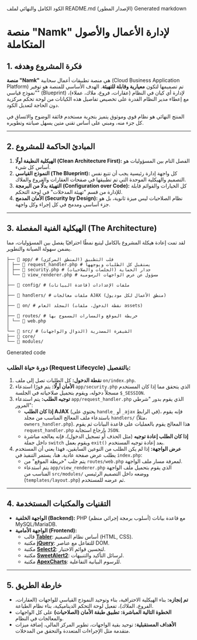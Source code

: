 
الكود الكامل والنهائي لملف README.md (الإصدار المطور)
Generated markdown
# منصة "Namk" لإدارة الأعمال والأصول المتكاملة

## 1. فكرة المشروع وهدفه

**منصة "Namk"** هي منصة تطبيقات أعمال سحابية (Cloud Business Application Platform) تم تصميمها لتكون **معيارية وقابلة للتهيئة**. الهدف الأساسي للمنصة هو توفير "نموذج قياسي" (Blueprint) لإدارة أي كيان في النظام (عقارات، فروع، ملاك، عملاء)، مع إعطاء مدير النظام القدرة على تخصيص تفاصيل هذه الكيانات من لوحة تحكم مركزية دون الحاجة لتعديل الكود.

المنتج النهائي هو نظام قوي وموثوق يتميز بتجربة مستخدم فائقة الوضوح والاتساق في كل جزء منه، ومبني على أساس تقني متين يسهل صيانته وتطويره.

---

## 2. المبادئ الحاكمة للمشروع

1.  **الهيكلية النظيفة أولًا (Clean Architecture First):** الفصل التام بين المسؤوليات هو أساس كل شيء.
2.  **النموذج القياسي (The Blueprint):** كل واجهة إدارة رئيسية يجب أن تتبع نفس التصميم والهيكلية الموحدة التي تم تطبيقها في صفحات العقارات والفروع والملاك.
3.  **التهيئة بدلًا من البرمجة (Configuration over Code):** كل الخيارات والقوائم قابلة للإدارة من قسم "تهيئة المدخلات" في لوحة التحكم.
4.  **الأمان المدمج (Security by Design):** نظام الصلاحيات ليس ميزة ثانوية، بل هو جزء أساسي ومدمج في كل إجراء وكل واجهة.

---

## 3. الهيكلية الفنية المفصلة (The Architecture)

لقد تمت إعادة هيكلة المشروع بالكامل ليتبع نمطًا احترافيًا يفصل بين المسؤوليات، مما يضمن سهولة الصيانة والتطوير.


```
├── 📁 app/ # قلب التطبيق (المنطق المركزي)
│ ├── 📄 request_handler.php # يستقبل كل الطلبات ويوجهها
│ ├── 📄 security.php # جدار الحماية (الجلسات والصلاحيات)
│ └── 📄 view_renderer.php # مسؤول عن عرض الواجهات الرسومية
│
├── 📁 config/ # ملفات الإعدادات (قاعدة البيانات)
│
├── 📁 handlers/ # ملفات معالجات AJAX (منطق الأعمال لكل موديول)
│
├── 📁 on/ # المجلد العام (نقطة الدخول، ملفات assets)
│
├── 📁 routes/ # خريطة الموقع والمسارات المسموح بها
│ └── 📄 web.php
│
└── 📁 src/ # الشيفرة المصدرية (الدوال والواجهات)
├── 📁 core/
└── 📁 modules/
```

Generated code
### دورة حياة الطلب (Request Lifecycle) بالتفصيل:
1.  **نقطة الدخول:** كل الطلبات تصل إلى ملف `on/index.php`.
2.  **الأمان أولًا:** يتم فورًا استدعاء `app/security.php` الذي يتحقق مما إذا كان المستخدم مسجلاً دخوله، ويقوم بتحميل صلاحياته في الجلسة `$_SESSION`.
3.  **توجيه الطلب:** يتم استدعاء `app/request_handler.php` الذي يقوم بدور "شرطي المرور":
    *   **إذا كان الطلب AJAX** (يحتوي على `handle_` أو `_ajax` في الرابط)، فإنه يقوم باستدعاء ملف المعالج المناسب من مجلد `handlers/` (مثلاً، `owners_handler.php`). هذا المعالج يقوم بالعمليات على قاعدة البيانات ثم يقوم `request_handler.php` بإرجاع استجابة `JSON`.
    *   **إذا كان الطلب إعادة توجيه** (مثل الحذف أو تسجيل الدخول)، فإنه يعالجه مباشرة داخل جملة `switch` ويقوم بعمل `exit()` بعد إعادة توجيه المستخدم.
4.  **عرض الواجهة:** إذا لم يكن الطلب من النوعين السابقين، فهذا يعني أن المستخدم يطلب عرض صفحة عادية. هنا، يستمر التنفيذ في `index.php`:
    *   يتم جلب "خريطة الموقع" من `routes/web.php` لمعرفة مسار ملف الواجهة.
    *   يتم استدعاء `app/view_renderer.php` الذي يقوم بتحميل ملف الواجهة المناسب من `src/modules/` ووضعه داخل التصميم الرئيسي (`templates/layout.php`) ثم عرضه للمستخدم.

---

## 4. التقنيات والمكتبات المستخدمة

-   **الواجهة الخلفية (Backend):** PHP (أسلوب برمجة إجرائي منظم) مع قاعدة بيانات MySQL/MariaDB.
-   **الواجهة الأمامية (Frontend):**
    -   قالب [**Tabler**](https://tabler.io/): أساس نظام التصميم (HTML, CSS).
    -   مكتبة [**jQuery**](https://jquery.com/): للتفاعل مع عناصر DOM.
    -   مكتبة [**Select2**](https://select2.org/): لتحسين قوائم الاختيار.
    -   مكتبة [**SweetAlert2**](https://sweetalert2.github.io/): لرسائل التأكيد والتنبيهات.
    -   مكتبة [**ApexCharts**](https://apexcharts.com/): للرسوم البيانية التفاعلية.

---

## 5. خارطة الطريق

*   **تم إنجازه:** بناء الهيكلية الاحترافية، بناء وتوحيد النموذج القياسي للواجهات (العقارات، الفروع، الملاك)، تفعيل لوحة التحكم الديناميكية، بناء نظام الطباعة.
*   **الخطوة التالية المباشرة:** **تطبيق طبقة الأمان (الصلاحيات)** على كل الواجهات والمعالجات في النظام.
*   **الأهداف المستقبلية:** توحيد بقية الواجهات، تطوير المركز المالي، إضافة ميزات متقدمة مثل الإجراءات المتعددة والتحقق من المدخلات.